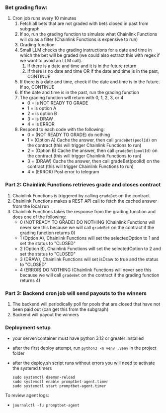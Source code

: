 ### Bet grading flow:

1. Cron job runs every 10 minutes
   1. Fetch all bets that are not graded with bets closed in past from subgraph
   2. If so, run the grading function to simulate what Chainlink Functions will do as a filter (Chainlink Functions is expensive to run)
   3. Grading function:
   4. Small LLM checks the grading instructions for a date and time in which the bet will be graded (we could also extract this with regex if we want to avoid an LLM call).
      1. If there is a date and time and it is in the future return
      1. If there is no date and time OR if the date and time is in the past, CONTINUE
   5. If there is a date and time, check if the date and time is in the future. If so, CONTINUE
   6. If the date and time is in the past, run the grading function
   7. The grading function will return with 0, 1, 2, 3, or 4
      - 0 = is NOT READY TO GRADE
      - 1 = is option A
      - 2 = is option B
      - 3 = is DRAW
      - 4 = is ERROR
   8. Respond to each code with the following:
      - 0 = (NOT READY TO GRADE) do nothing
      - 1 = (Option A) Cache the answer, then call `gradeBet(poolId)` on the contract (this will trigger Chainlink Functions to run)
      - 2 = (Option B) Cache the answer, then call `gradeBet(poolId)` on the contract (this will trigger Chainlink Functions to run)
      - 3 = (DRAW) Cache the answer, then call gradeBet(poolId) on the contract (this will trigger Chainlink Functions to run)
      - 4 = (ERROR) Post error to telegram

### Part 2: Chainlink Functions retrieves grade and closes contract

1. Chainlink Functions is triggered by calling `gradeBet` on the contract
2. Chainlink Functions makes a REST API call to fetch the cached answer from the local run
3. Chainlink Functions takes the response from the grading function and does one of the following:
   - 0 (NOT READY TO GRADE) DO NOTHING (Chainlink Functions will never see this because we will call `gradeBet` on the contract if the grading function returns 0)
   - 1 (Option A), Chainlink Functions will set the selectedOption to 1 and set the status to "CLOSED"
   - 2 (Option B), Chainlink Functions will set the selectedOption to 2 and set the status to "CLOSED"
   - 3 (DRAW), Chainlink Functions will set isDraw to true and the status to "CLOSED"
   - 4 (ERROR) DO NOTHING (Chainlink Functions will never see this because we will call `gradeBet` on the contract if the grading function returns 4)

### Part 3: Backend cron job will send payouts to the winners

1. The backend will periodically poll for pools that are closed that have not been paid out (can get this from the subgraph)
2. Backend will payout the winners

### Deployment setup

- your server/container must have python 3.12 or greater installed
- after the first deploy attempt, run `python3 -m venv .venv` in the project folder
- after the deploy.sh script runs without errors you will need to activate the systemd timers

  ```
  sudo systemctl daemon-reload
  sudo systemctl enable promptbet-agent.timer
  sudo systemctl start promptbet-agent.timer
  ```

To review agent logs:

- `journalctl -fu promptbet-agent`

